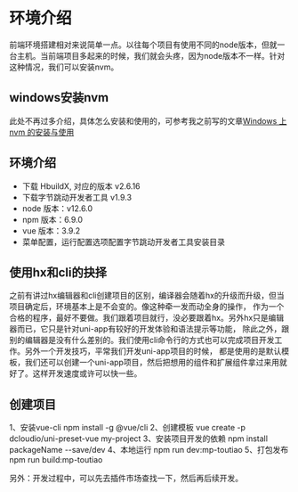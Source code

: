 # 环境介绍
前端环境搭建相对来说简单一点。以往每个项目有使用不同的node版本，但就一台主机。当前端项目多起来的时候，我们就会头疼，因为node版本不一样。针对这种情况，我们可以安装nvm。

## windows安装nvm

此处不再过多介绍，具体怎么安装和使用的，可参考我之前写的文章[Windows 上 nvm 的安装与使用](https://learnku.com/articles/36183)

## 环境介绍
- 下载 HbuildX, 对应的版本 v2.6.16
- 下载字节跳动开发者工具 v1.9.3
- node 版本：v12.6.0
- npm 版本：6.9.0
- vue 版本：3.9.2
- 菜单配置，运行配置选项配置字节跳动开发者工具安装目录

## 使用hx和cli的抉择
之前有讲过hx编辑器和cli创建项目的区别，编译器会随着hx的升级而升级，但当项目确定后，环境基本上是不会变的。像这种牵一发而动全身的操作，
作为一个合格的程序，最好不要做。我们跟着项目就行，没必要跟着hx。另外hx只是编辑器而已，它只是针对uni-app有较好的开发体验和语法提示等功能，
除此之外，跟别的编辑器是没有什么差别的。我们使用cli命令行的方式也可以完成项目开发工作。另外一个开发技巧，平常我们开发uni-app项目的时候，
都是使用的是默认模板，我们还可以创建一个uni-app项目，然后把想用的组件和扩展组件拿过来用就好了。这样开发速度或许可以快一些。


## 创建项目
1、安装vue-cli
npm install -g @vue/cli
2、创建模板
vue create -p dcloudio/uni-preset-vue my-project
3、安装项目开发的依赖
npm install packageName --save/dev
4、本地运行
npm run dev:mp-toutiao
5、打包发布
npm run build:mp-toutiao

另外：开发过程中，可以先去插件市场查找一下，然后再后续开发。